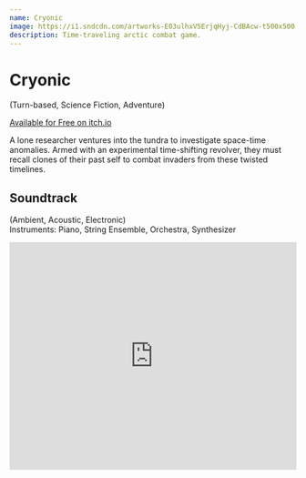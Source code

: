 ```yaml
---
name: Cryonic
image: https://i1.sndcdn.com/artworks-E03ulhxV5ErjqHyj-CdBAcw-t500x500.jpg
description: Time-traveling arctic combat game.
---
```


# Cryonic

(Turn-based, Science Fiction, Adventure)

[Available for Free on itch.io](https://curioshade.itch.io/cryonic)

A lone researcher ventures into the tundra to investigate space-time anomalies. Armed with an experimental time-shifting revolver, they must recall clones of their past self to combat invaders from these twisted timelines.

## Soundtrack
(Ambient, Acoustic, Electronic)\
Instruments: Piano, String Ensemble, Orchestra, Synthesizer
<iframe width="100%" height="400" scrolling="no" frameborder="no" allow="autoplay" src="https://w.soundcloud.com/player/?url=https%3A//api.soundcloud.com/playlists/1289648479&color=%2300bcff&auto_play=false&hide_related=false&show_comments=true&show_user=true&show_reposts=false&show_teaser=true"></iframe>